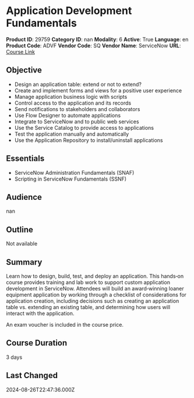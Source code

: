 # Application Development Fundamentals

**Product ID**: 29759
**Category ID**: nan
**Modality**: 6
**Active**: True
**Language**: en
**Product Code**: ADVF
**Vendor Code**: SQ
**Vendor Name**: ServiceNow
**URL**: [Course Link](https://www.fastlaneus.com/course/servicenow-advf)

## Objective
- Design an application table: extend or not to extend?
- Create and implement forms and views for a positive user experience
- Manage application business logic with scripts
- Control access to the application and its records
- Send notifications to stakeholders and collaborators
- Use Flow Designer to automate applications
- Integrate to ServiceNow and to public web services
- Use the Service Catalog to provide access to applications
- Test the application manually and automatically
- Use the Application Repository to install/uninstall applications

## Essentials
- ServiceNow Administration Fundamentals (SNAF)
- Scripting in ServiceNow Fundamentals (SSNF)

## Audience
nan

## Outline
Not available

## Summary
Learn how to design, build, test, and deploy an application. This hands‑on course provides training and lab work to support custom application development in ServiceNow. Attendees will build an award‑winning loaner equipment application by working through a checklist of considerations for application creation, including decisions such as creating an application table vs. extending an existing table, and determining how users will interact with the application.

An exam voucher is included in the course price.

## Course Duration
3 days

## Last Changed
2024-08-26T22:47:36.000Z

